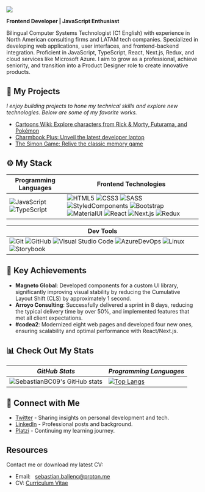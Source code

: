 ##
<!-- ![](https://komarev.com/ghpvc/?username=areyouivan&color=blueviolet) -->
[![](https://hits.seeyoufarm.com/api/count/incr/badge.svg?url=https%3A%2F%2Fgithub.com%2FAreYouIvan&count_bg=%234A4B49&title_bg=%235E21A4&icon=&icon_color=%23E7E7E7&title=visits&edge_flat=false)](https://github.com/)
<!-- BANNER: "Hello, it's Sebastian" -->
<!-- # ![banner](https://user-images.githubusercontent.com/73669701/181575700-28664e46-ced0-4258-970b-e4f5322dd100.png) -->
<!-- DESCRIPTION -->
**Frontend Developer | JavaScript Enthusiast**

Bilingual Computer Systems Technologist (C1 English) with experience in North American consulting firms and LATAM tech companies. Specialized in developing web applications, user interfaces, and frontend-backend integration. Proficient in JavaScript, TypeScript, React, Next.js, Redux, and cloud services like Microsoft Azure. I aim to grow as a professional, achieve seniority, and transition into a Product Designer role to create innovative products.

## 🚀 My Projects 

_I enjoy building projects to hone my technical skills and explore new technologies. Below are some of my favorite works._

- [Cartoons Wiki: Explore characters from Rick & Morty, Futurama, and Pokémon](https://github.com/SebastianBC09/React-Wiki-Project)
- [Charmbook Plus: Unveil the latest developer laptop](https://github.com/SebastianBC09/Marketing-Website-A)
- [The Simon Game: Relive the classic memory game](https://github.com/SebastianBC09/The-Simon-Game)

## ⚙ My Stack

| Programming Languages | Frontend Technologies |
| --------------------- | --------------------- |
| ![JavaScript](https://img.shields.io/badge/JavaScript-323330?style=for-the-badge&logo=javascript&logoColor=F7DF1E) ![TypeScript](https://img.shields.io/badge/typescript-%23007ACC.svg?style=for-the-badge&logo=typescript&logoColor=white) | ![HTML5](https://img.shields.io/badge/HTML5-E34F26?style=for-the-badge&logo=html5&logoColor=white) ![CSS3](https://img.shields.io/badge/CSS3-1572B6?style=for-the-badge&logo=css3&logoColor=white) ![SASS](https://img.shields.io/badge/Sass-CC6699?style=for-the-badge&logo=sass&logoColor=white) ![StyledComponents](https://img.shields.io/badge/styled--components-DB7093?style=for-the-badge&logo=styled-components&logoColor=white) ![Bootstrap](https://img.shields.io/badge/Bootstrap-563D7C?style=for-the-badge&logo=bootstrap&logoColor=white) ![MaterialUI](https://img.shields.io/badge/Material--UI-0081CB?style=for-the-badge&logo=material-ui&logoColor=white) ![React](https://img.shields.io/badge/React-20232A?style=for-the-badge&logo=react&logoColor=61DAFB) ![Next.js](https://img.shields.io/badge/Next.js-000000?style=for-the-badge&logo=nextdotjs&logoColor=white) ![Redux](https://img.shields.io/badge/Redux-764ABC?style=for-the-badge&logo=redux&logoColor=white) |

| Dev Tools |
| --------- |
| ![Git](https://img.shields.io/badge/GIT-E44C30?style=for-the-badge&logo=git&logoColor=white) ![GitHub](https://img.shields.io/badge/GitHub-100000?style=for-the-badge&logo=github&logoColor=white) ![Visual Studio Code](https://img.shields.io/badge/Visual%20Studio%20Code-0078d7.svg?style=for-the-badge&logo=visual-studio-code&logoColor=white) ![AzureDevOps](https://img.shields.io/badge/Azure_DevOps-0078D7?style=for-the-badge&logo=azure-devops&logoColor=white) ![Linux](https://img.shields.io/badge/Linux-FCC624?style=for-the-badge&logo=linux&logoColor=black) ![Storybook](https://img.shields.io/badge/Storybook-FF4785?style=for-the-badge&logo=storybook&logoColor=white) |

## 🌟 Key Achievements

- **Magneto Global**: Developed components for a custom UI library, significantly improving visual stability by reducing the Cumulative Layout Shift (CLS) by approximately 1 second.
- **Arroyo Consulting**: Successfully delivered a sprint in 8 days, reducing the typical delivery time by over 50%, and implemented features that met all client expectations.
- **#codea2**: Modernized eight web pages and developed four new ones, ensuring scalability and optimal performance with React/Next.js.

## 📊 Check Out My Stats

| *GitHub Stats* | *Programming Languages* |
| -------------- | ----------------------- |
| ![SebastianBC09's GitHub stats](https://github-readme-stats.vercel.app/api?username=SebastianBC09&show_icons=true&theme=city_lights) | [![Top Langs](https://github-readme-stats.vercel.app/api/top-langs/?username=SebastianBC09&layout=compact&theme=blue-green)](https://github.com/anuraghazra/github-readme-stats) |

## 📡 Connect with Me

- [Twitter](https://twitter.com/SebastienBC99) - Sharing insights on personal development and tech.
- [LinkedIn](https://www.linkedin.com/in/juansebastianballencastaneda-desarrolladordesoftware/) - Professional posts and background.
- [Platzi](https://platzi.com/p/sebastianballen/) - Continuing my learning journey.

## Resources
Contact me or download my latest CV:
- Email: <a style="margin-left: 8px;" href="mailto:sebastian.ballenc@proton.me">sebastian.ballenc@proton.me</a>
- CV: <a style="text-align: center;" href="CV_Juan_Sebastian_Ballen_Castaneda.pdf">Curriculum Vitae</a>

<!---
SebastianBC09/SebastianBC09 is a ✨ special ✨ repository because its `README.md` (this file) appears on your GitHub profile.
You can click the Preview link to take a look at your changes.
--->
